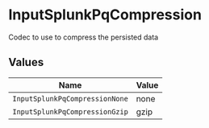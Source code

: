 # InputSplunkPqCompression

Codec to use to compress the persisted data


## Values

| Name                           | Value                          |
| ------------------------------ | ------------------------------ |
| `InputSplunkPqCompressionNone` | none                           |
| `InputSplunkPqCompressionGzip` | gzip                           |